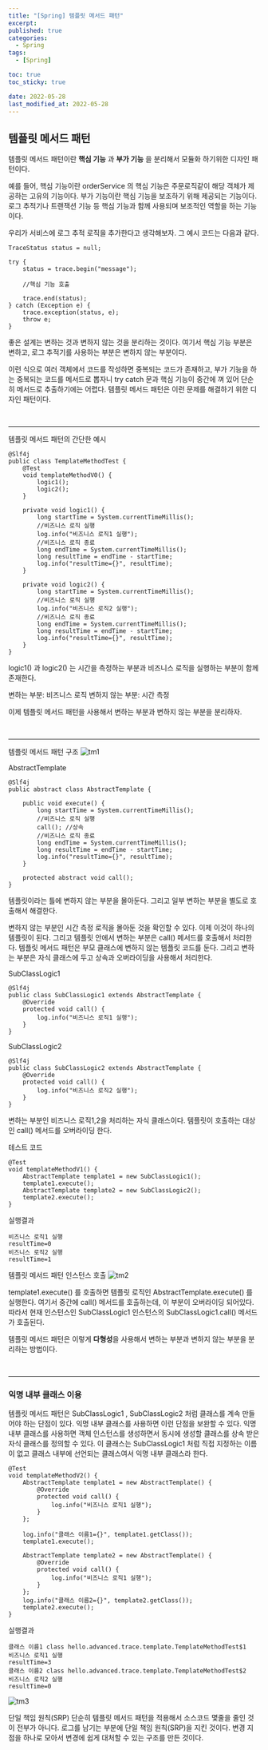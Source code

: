 ```yaml
---
title: "[Spring] 템플릿 메서드 패턴"
excerpt:
published: true
categories:
  - Spring
tags:
  - [Spring]

toc: true
toc_sticky: true

date: 2022-05-28
last_modified_at: 2022-05-28
---
```


## 템플릿 메서드 패턴

템플릿 메서드 패턴이란 **핵심 기능** 과 **부가 기능** 을 분리해서 모듈화 하기위한 디자인 패턴이다.

예를 들어, 핵심 기능이란 orderService 의 핵심 기능은 주문로직같이 해당 객체가 제공하는 고유의 기능이다. 부가 기능이란 핵심 기능을 보조하기 위해 제공되는 기능이다. 로그 추적기나 트랜잭션 기능 등 핵심 기능과 함께 사용되며 보조적인 역할을 하는 기능이다.

우리가 서비스에 로그 추적 로직을 추가한다고 생각해보자. 그 예시 코드는 다음과 같다.

```
TraceStatus status = null;

try {
    status = trace.begin("message");

    //핵심 기능 호출

    trace.end(status);
} catch (Exception e) {
    trace.exception(status, e);
    throw e;
}
```

좋은 설계는 변하는 것과 변하지 않는 것을 분리하는 것이다.
여기서 핵심 기능 부분은 변하고, 로그 추적기를 사용하는 부분은 변하지 않는 부분이다.

이런 식으로 여러 객체에서 코드를 작성하면 중복되는 코드가 존재하고, 부가 기능을 하는 중복되는 코드를 메서드로 뽑자니 try catch 문과 핵심 기능이 중간에 껴 있어 단순히 메서드로 추출하기에는 어렵다. 템플릿 메서드 패턴은 이런 문제를 해결하기 위한 디자인 패턴이다.

<br>
<hr>
템플릿 메서드 패턴의 간단한 예시

```
@Slf4j
public class TemplateMethodTest {
    @Test
    void templateMethodV0() {
        logic1();
        logic2();
    }

    private void logic1() {
        long startTime = System.currentTimeMillis();
        //비즈니스 로직 실행
        log.info("비즈니스 로직1 실행");
        //비즈니스 로직 종료
        long endTime = System.currentTimeMillis();
        long resultTime = endTime - startTime;
        log.info("resultTime={}", resultTime);
    }

    private void logic2() {
        long startTime = System.currentTimeMillis();
        //비즈니스 로직 실행
        log.info("비즈니스 로직2 실행");
        //비즈니스 로직 종료
        long endTime = System.currentTimeMillis();
        long resultTime = endTime - startTime;
        log.info("resultTime={}", resultTime);
    }
}
```

logic1() 과 logic2() 는 시간을 측정하는 부분과 비즈니스 로직을 실행하는 부분이 함께 존재한다.

변하는 부분: 비즈니스 로직
변하지 않는 부분: 시간 측정

이제 템플릿 메서드 패턴을 사용해서 변하는 부분과 변하지 않는 부분을 분리하자.

<br>
<hr>

템플릿 메서드 패턴 구조
![tm1](../../images/tm1.PNG)

AbstractTemplate

```
@Slf4j
public abstract class AbstractTemplate {

    public void execute() {
        long startTime = System.currentTimeMillis();
        //비즈니스 로직 실행
        call(); //상속
        //비즈니스 로직 종료
        long endTime = System.currentTimeMillis();
        long resultTime = endTime - startTime;
        log.info("resultTime={}", resultTime);
    }

    protected abstract void call();
}
```

템플릿이라는 틀에 변하지 않는 부분을 몰아둔다. 그리고 일부 변하는 부분을 별도로 호출해서 해결한다.

변하지 않는 부분인 시간 측정 로직을 몰아둔 것을 확인할 수 있다. 이제 이것이 하나의 템플릿이 된다. 그리고 템플릿 안에서 변하는 부분은 call() 메서드를 호출해서 처리한다.
템플릿 메서드 패턴은 부모 클래스에 변하지 않는 템플릿 코드를 둔다. 그리고 변하는 부분은 자식 클래스에 두고 상속과 오버라이딩을 사용해서 처리한다.

SubClassLogic1

```
@Slf4j
public class SubClassLogic1 extends AbstractTemplate {
    @Override
    protected void call() {
        log.info("비즈니스 로직1 실행");
    }
}
```

SubClassLogic2

```
@Slf4j
public class SubClassLogic2 extends AbstractTemplate {
    @Override
    protected void call() {
        log.info("비즈니스 로직2 실행");
    }
}
```

변하는 부분인 비즈니스 로직1,2을 처리하는 자식 클래스이다. 템플릿이 호출하는 대상인 call() 메서드를 오버라이딩 한다.

테스트 코드

```
@Test
void templateMethodV1() {
    AbstractTemplate template1 = new SubClassLogic1();
    template1.execute();
    AbstractTemplate template2 = new SubClassLogic2();
    template2.execute();
}
```

실행결과

```
비즈니스 로직1 실행
resultTime=0
비즈니스 로직2 실행
resultTime=1
```

템플릿 메서드 패턴 인스턴스 호출
![tm2](../../images/tm2.PNG)

template1.execute() 를 호출하면 템플릿 로직인 AbstractTemplate.execute() 를 실행한다. 여기서 중간에 call() 메서드를 호출하는데, 이 부분이 오버라이딩 되어있다. 따라서 현재 인스턴스인 SubClassLogic1 인스턴스의 SubClassLogic1.call() 메서드가 호출된다.

템플릿 메서드 패턴은 이렇게 **다형성**을 사용해서 변하는 부분과 변하지 않는 부분을 분리하는 방법이다.

<br>
<hr>

### 익명 내부 클래스 이용

템플릿 메서드 패턴은 SubClassLogic1 , SubClassLogic2 처럼 클래스를 계속 만들어야 하는 단점이 있다. 익명 내부 클래스를 사용하면 이런 단점을 보완할 수 있다.
익명 내부 클래스를 사용하면 객체 인스턴스를 생성하면서 동시에 생성할 클래스를 상속 받은 자식 클래스를 정의할 수 있다. 이 클래스는 SubClassLogic1 처럼 직접 지정하는 이름이 없고 클래스 내부에 선언되는 클래스여서 익명 내부 클래스라 한다.

```
@Test
void templateMethodV2() {
    AbstractTemplate template1 = new AbstractTemplate() {
        @Override
        protected void call() {
            log.info("비즈니스 로직1 실행");
        }
    };

    log.info("클래스 이름1={}", template1.getClass());
    template1.execute();

    AbstractTemplate template2 = new AbstractTemplate() {
        @Override
        protected void call() {
            log.info("비즈니스 로직1 실행");
        }
    };
    log.info("클래스 이름2={}", template2.getClass());
    template2.execute();
}
```

실행결과

```
클래스 이름1 class hello.advanced.trace.template.TemplateMethodTest$1
비즈니스 로직1 실행
resultTime=3
클래스 이름2 class hello.advanced.trace.template.TemplateMethodTest$2
비즈니스 로직2 실행
resultTime=0
```

![tm3](../../images/tm3.PNG)

단일 책임 원칙(SRP)
단순히 템플릿 메서드 패턴을 적용해서 소스코드 몇줄을 줄인 것이 전부가 아니다.
로그를 남기는 부분에 단일 책임 원칙(SRP)을 지킨 것이다. 변경 지점을 하나로 모아서 변경에 쉽게 대처할 수 있는 구조를 만든 것이다.
